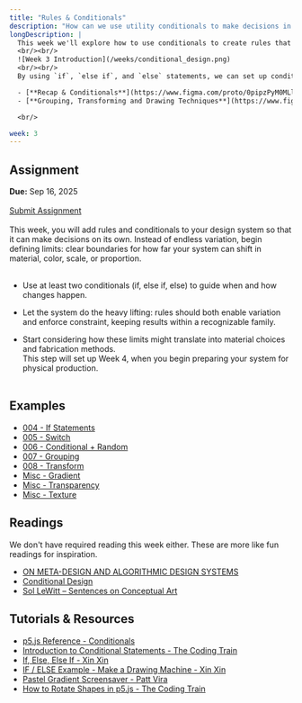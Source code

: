 ```yaml
---
title: "Rules & Conditionals"
description: "How can we use utility conditionals to make decisions in our code and create more complex behaviors?"
longDescription: |
  This week we'll explore how to use conditionals to create rules that help our code make decisions.
  <br/><br/>
  ![Week 3 Introduction](/weeks/conditional_design.png)
  <br/><br/>
  By using `if`, `else if`, and `else` statements, we can set up conditions that change how our sketches behave based on different inputs or states. This will allow us to create more dynamic and interactive designs.

  - [**Recap & Conditionals**](https://www.figma.com/proto/0pipzPyM0MLl3vMG4qLa0s/-Tech-A--Week-3?page-id=0%3A1&node-id=6005-52&viewport=118%2C5276%2C0.18&t=E0XZT9xnD8txGPd9-1&scaling=contain&content-scaling=fixed)
  - [**Grouping, Transforming and Drawing Techniques**](https://www.figma.com/proto/0pipzPyM0MLl3vMG4qLa0s/-Tech-A--Week-3?page-id=0%3A1&node-id=1-166&viewport=118%2C5276%2C0.18&t=E0XZT9xnD8txGPd9-1&scaling=contain&content-scaling=fixed)

  <br/>

week: 3
---
```


## Assignment

**Due:** Sep 16, 2025
<br/><br/>
<a class="btn-primary" href="https://forms.gle/Fev6UZQf8z8rzyUg9">Submit Assignment</a>
<br/><br/>
This week, you will add rules and conditionals to your design system so that it can make decisions on its own. Instead of endless variation, begin defining limits: clear boundaries for how far your system can shift in material, color, scale, or proportion.
<br/><br/>

- Use at least two conditionals (if, else if, else) to guide when and how changes happen.

- Let the system do the heavy lifting: rules should both enable variation and enforce constraint, keeping results within a recognizable family.

- Start considering how these limits might translate into material choices and fabrication methods.
  <br/>
  This step will set up Week 4, when you begin preparing your system for physical production.
  <br/><br/>

## Examples

- [004 - If Statements](https://editor.p5js.org/munusshih/sketches/bK-VxhYDn)
- [005 - Switch](https://editor.p5js.org/munusshih/sketches/qD80U-ha0)
- [006 - Conditional + Random](https://editor.p5js.org/munusshih/sketches/Cs-To8i4s)
- [007 - Grouping](https://editor.p5js.org/munusshih/sketches/ZNF9_87jr)
- [008 - Transform](https://editor.p5js.org/munusshih/sketches/Nujwo1z6q)
- [Misc - Gradient](https://editor.p5js.org/munusshih/sketches/CVhCDxs4L)
- [Misc - Transparency](https://editor.p5js.org/munusshih/sketches/hJ46nqF2-)
- [Misc - Texture](https://editor.p5js.org/munusshih/sketches/smHTH8xyi)

## Readings

We don't have required reading this week either. These are more like fun readings for inspiration.

- [ON META-DESIGN AND ALGORITHMIC DESIGN SYSTEMS](https://drive.google.com/file/d/1nIlQFSdrSwZ3bKjktOxtw4tHKP1lJ1hR/view)
- [Conditional Design](https://conditionaldesign.org/)
- [Sol LeWitt – Sentences on Conceptual Art](https://mma.pages.tufts.edu/fah188/sol_lewitt/Sentences%20on%20Conceptual%20Art.htm)

## Tutorials & Resources

- [p5.js Reference - Conditionals](https://beta.p5js.org/reference/p5/if/)
- [Introduction to Conditional Statements - The Coding Train](https://www.youtube.com/watch?v=1Osb_iGDdjk)
- [If, Else, Else If - Xin Xin](https://www.youtube.com/watch?v=nFQwVikjee8)
- [IF / ELSE Example - Make a Drawing Machine - Xin Xin](https://www.youtube.com/watch?v=ucrlrVoe9Ns)
- [Pastel Gradient Screensaver - Patt Vira](https://www.youtube.com/watch?v=Mdt81-7-U18&t=157s)
- [How to Rotate Shapes in p5.js - The Coding Train](https://www.youtube.com/watch?v=o9sgjuh-CBM)

